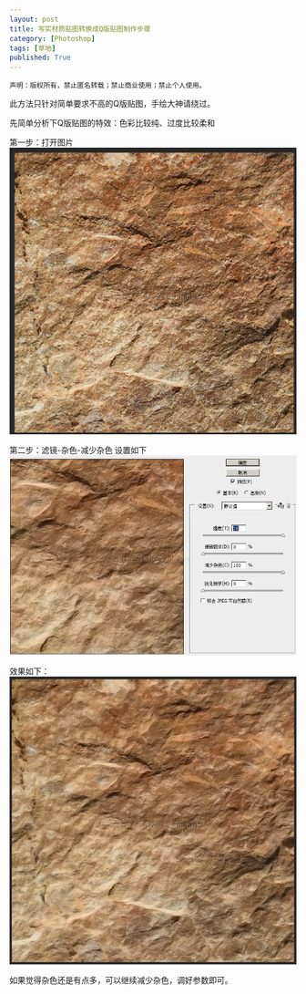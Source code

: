 ```yaml
---
layout: post
title: 写实材质贴图转换成Q版贴图制作步骤
category: [Photoshop]
tags: [草地]
published: True
---
```



`声明：版权所有，禁止匿名转载；禁止商业使用；禁止个人使用。`


此方法只针对简单要求不高的Q版贴图，手绘大神请绕过。

先简单分析下Q版贴图的特效：色彩比较纯、过度比较柔和

第一步：打开图片
<left>
<img src="/public/img/写实材质贴图转换成Q版贴图制作步骤/01.png">
</left>

第二步：滤镜-杂色-减少杂色 设置如下
<left>
<img src="/public/img/写实材质贴图转换成Q版贴图制作步骤/02.png">
</left>

效果如下：
<left>
<img src="/public/img/写实材质贴图转换成Q版贴图制作步骤/03.png">
</left>

如果觉得杂色还是有点多，可以继续减少杂色，调好参数即可。